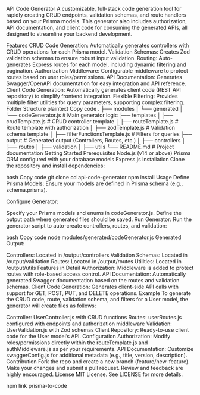 API Code Generator
A customizable, full-stack code generation tool for rapidly creating CRUD endpoints, validation schemas, and route handlers based on your Prisma models. This generator also includes authorization, API documentation, and client code for consuming the generated APIs, all designed to streamline your backend development.

Features
CRUD Code Generation: Automatically generates controllers with CRUD operations for each Prisma model.
Validation Schemas: Creates Zod validation schemas to ensure robust input validation.
Routing: Auto-generates Express routes for each model, including dynamic filtering and pagination.
Authorization Middleware: Configurable middleware to protect routes based on user roles/permissions.
API Documentation: Generates Swagger/OpenAPI documentation for easy integration and API reference.
Client Code Generation: Automatically generates client code (REST API repository) to simplify frontend integration.
Flexible Filtering: Provides multiple filter utilities for query parameters, supporting complex filtering.
Folder Structure
plaintext
Copy code
.
├── modules
│   └── generated
│       └── codeGenerator.js          # Main generator logic
├── templates
│   ├── crudTemplate.js               # CRUD controller template
│   ├── routeTemplate.js              # Route template with authorization
│   ├── zodTemplate.js                # Validation schema template
│   ├── filterFunctionsTemplate.js    # Filters for queries
├── output                            # Generated output (Controllers, Routes, etc.)
│   ├── controllers
│   ├── routes
│   ├── validation
│   ├── utils
└── README.md                         # Project documentation
Getting Started
Prerequisites
Node.js (v14 or above)
Prisma ORM configured with your database models
Express.js
Installation
Clone the repository and install dependencies:

bash
Copy code
git clone <repository-url>
cd api-code-generator
npm install
Usage
Define Prisma Models: Ensure your models are defined in Prisma schema (e.g., schema.prisma).

Configure Generator:

Specify your Prisma models and enums in codeGenerator.js.
Define the output path where generated files should be saved.
Run Generator: Run the generator script to auto-create controllers, routes, and validation:

bash
Copy code
node modules/generated/codeGenerator.js
Generated Output:

Controllers: Located in /output/controllers
Validation Schemas: Located in /output/validation
Routes: Located in /output/routes
Utilities: Located in /output/utils
Features in Detail
Authorization: Middleware is added to protect routes with role-based access control.
API Documentation: Automatically generated Swagger documentation based on the routes and validation schemas.
Client Code Generation: Generates client-side API calls with support for GET, POST, PUT, and DELETE operations.
Example
To generate the CRUD code, route, validation schema, and filters for a User model, the generator will create files as follows:

Controller: UserController.js with CRUD functions
Routes: userRoutes.js configured with endpoints and authorization middleware
Validation: UserValidation.js with Zod schemas
Client Repository: Ready-to-use client code for the User model’s API.
Configuration
Authorization: Modify roles/permissions directly within the routeTemplate.js and authMiddleware.js as per your requirements.
API Documentation: Customize swaggerConfig.js for additional metadata (e.g., title, version, description).
Contribution
Fork the repo and create a new branch (feature/new-feature).
Make your changes and submit a pull request.
Review and feedback are highly encouraged.
License
MIT License. See LICENSE for more details.


npm link
prisma-to-code